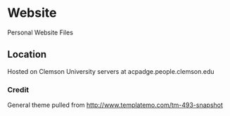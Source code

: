 # Website
Personal Website Files

## Location
Hosted on Clemson University servers at acpadge.people.clemson.edu

### Credit
General theme pulled from http://www.templatemo.com/tm-493-snapshot
